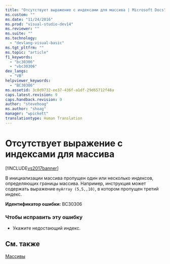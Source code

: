 ```yaml
---
title: "Отсутствует выражение с индексами для массива | Microsoft Docs"
ms.custom: ""
ms.date: "11/24/2016"
ms.prod: "visual-studio-dev14"
ms.reviewer: ""
ms.suite: ""
ms.technology: 
  - "devlang-visual-basic"
ms.tgt_pltfrm: ""
ms.topic: "article"
f1_keywords: 
  - "bc30306"
  - "vbc30306"
dev_langs: 
  - "VB"
helpviewer_keywords: 
  - "BC30306"
ms.assetid: 3c0d9732-ee37-436f-a1df-29d65712f48a
caps.latest.revision: 9
caps.handback.revision: 9
author: "stevehoag"
ms.author: "shoag"
manager: "wpickett"
translationtype: Human Translation
---
```

# Отсутствует выражение с индексами для массива
[!INCLUDE[vs2017banner](../../../csharp/includes/vs2017banner.md)]

В инициализации массива пропущен один или несколько индексов, определяющих границы массива.  Например, инструкция может содержать выражение `myArray (5,5,,10)`, в котором пропущен третий индекс.  
  
 **Идентификатор ошибки:** BC30306  
  
### Чтобы исправить эту ошибку  
  
-   Укажите недостающий индекс.  
  
## См. также  
 [Массивы](../../../visual-basic/programming-guide/language-features/arrays/index.md)